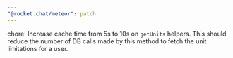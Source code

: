 ```yaml
---
"@rocket.chat/meteor": patch
---
```


chore: Increase cache time from 5s to 10s on `getUnits` helpers. This should reduce the number of DB calls made by this method to fetch the unit limitations for a user.

